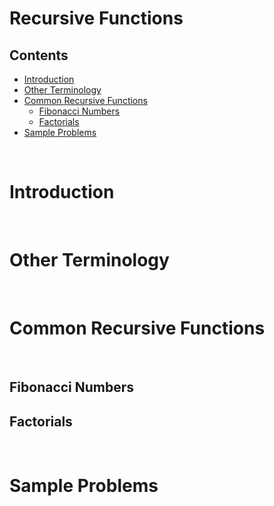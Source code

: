 # Recursive Functions

## Contents
- [Introduction](#introduction)
- [Other Terminology](#otherterminology)
- [Common Recursive Functions](#commonrecursivefunctions)
  - [Fibonacci Numbers](#fibonaccinumbers)
  - [Factorials](#factorials)
- [Sample Problems](#sampleproblems)

<br>

# Introduction

<br>

# Other Terminology

<br>

# Common Recursive Functions

<br>

## Fibonacci Numbers

## Factorials

<br>

# Sample Problems

<br>

